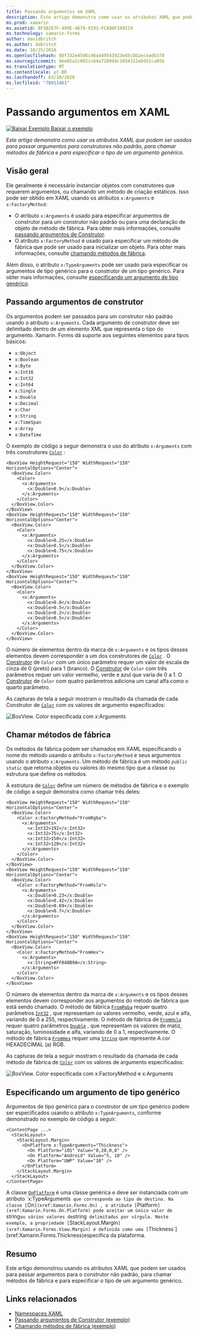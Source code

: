 ```yaml
---
title: Passando argumentos em XAML
description: Este artigo demonstra como usar os atributos XAML que podem ser usados para passar argumentos para o construtor não padrão, para chamar métodos de fábrica e para especificar o tipo de um argumento genérico.
ms.prod: xamarin
ms.assetid: 8F3B267F-499E-4D79-9193-FCA99F199519
ms.technology: xamarin-forms
author: davidbritch
ms.author: dabritch
ms.date: 10/25/2016
ms.openlocfilehash: 80f332e45d6c46ad49543923e85cbb2eceadb378
ms.sourcegitcommit: 9ee02a2c091ccb4a728944c1854312ebd51ca05b
ms.translationtype: MT
ms.contentlocale: pt-BR
ms.lasthandoff: 03/10/2020
ms.locfileid: "78911461"
---
```

# <a name="passing-arguments-in-xaml"></a>Passando argumentos em XAML

[![Baixar Exemplo](~/media/shared/download.png) Baixar o exemplo](https://docs.microsoft.com/samples/xamarin/xamarin-forms-samples/xaml-passingconstructorarguments)

_Este artigo demonstra como usar os atributos XAML que podem ser usados para passar argumentos para construtores não padrão, para chamar métodos de fábrica e para especificar o tipo de um argumento genérico._

## <a name="overview"></a>Visão geral

Ele geralmente é necessário instanciar objetos com construtores que requerem argumentos, ou chamando um método de criação estáticos. Isso pode ser obtido em XAML usando os atributos `x:Arguments` e `x:FactoryMethod`:

- O atributo `x:Arguments` é usado para especificar argumentos de construtor para um construtor não padrão ou para uma declaração de objeto de método de fábrica. Para obter mais informações, consulte [passando argumentos de Construtor](#constructor_arguments).
- O atributo `x:FactoryMethod` é usado para especificar um método de fábrica que pode ser usado para inicializar um objeto. Para obter mais informações, consulte [chamando métodos de fábrica](#factory_methods).

Além disso, o atributo `x:TypeArguments` pode ser usado para especificar os argumentos de tipo genérico para o construtor de um tipo genérico. Para obter mais informações, consulte [especificando um argumento de tipo genérico](#generic_type_arguments).

<a name="constructor_arguments" />

## <a name="passing-constructor-arguments"></a>Passando argumentos de construtor

Os argumentos podem ser passados para um construtor não padrão usando o atributo `x:Arguments`. Cada argumento de construtor deve ser delimitado dentro de um elemento XML que representa o tipo do argumento. Xamarin. Forms dá suporte aos seguintes elementos para tipos básicos:

- `x:Object`
- `x:Boolean`
- `x:Byte`
- `x:Int16`
- `x:Int32`
- `x:Int64`
- `x:Single`
- `x:Double`
- `x:Decimal`
- `x:Char`
- `x:String`
- `x:TimeSpan`
- `x:Array`
- `x:DateTime`

O exemplo de código a seguir demonstra o uso do atributo `x:Arguments` com três construtores [`Color`](xref:Xamarin.Forms.Color) :

```xaml
<BoxView HeightRequest="150" WidthRequest="150" HorizontalOptions="Center">
  <BoxView.Color>
    <Color>
      <x:Arguments>
        <x:Double>0.9</x:Double>
      </x:Arguments>
    </Color>
  </BoxView.Color>
</BoxView>
<BoxView HeightRequest="150" WidthRequest="150" HorizontalOptions="Center">
  <BoxView.Color>
    <Color>
      <x:Arguments>
        <x:Double>0.25</x:Double>
        <x:Double>0.5</x:Double>
        <x:Double>0.75</x:Double>
      </x:Arguments>
    </Color>
  </BoxView.Color>
</BoxView>
<BoxView HeightRequest="150" WidthRequest="150" HorizontalOptions="Center">
  <BoxView.Color>
    <Color>
      <x:Arguments>
        <x:Double>0.8</x:Double>
        <x:Double>0.5</x:Double>
        <x:Double>0.2</x:Double>
        <x:Double>0.5</x:Double>
      </x:Arguments>
    </Color>
  </BoxView.Color>
</BoxView>
```

O número de elementos dentro da marca de `x:Arguments` e os tipos desses elementos devem corresponder a um dos construtores de [`Color`](xref:Xamarin.Forms.Color) . O [Construtor](xref:Xamarin.Forms.Color.%23ctor(System.Double)) de `Color` com um único parâmetro requer um valor de escala de cinza de 0 (preto) para 1 (branco). O [Construtor](xref:Xamarin.Forms.Color.%23ctor(System.Double,System.Double,System.Double)) de `Color` com três parâmetros requer um valor vermelho, verde e azul que varia de 0 a 1. O [Construtor](xref:Xamarin.Forms.Color.%23ctor(System.Double,System.Double,System.Double,System.Double)) de `Color` com quatro parâmetros adiciona um canal alfa como o quarto parâmetro.

As capturas de tela a seguir mostram o resultado da chamada de cada Construtor de [`Color`](xref:Xamarin.Forms.Color) com os valores de argumento especificados:

![BoxView. Color especificada com x:Arguments](passing-arguments-images/passing-arguments.png)

<a name="factory_methods" />

## <a name="calling-factory-methods"></a>Chamar métodos de fábrica

Os métodos de fábrica podem ser chamados em XAML especificando o nome do método usando o atributo `x:FactoryMethod` e seus argumentos usando o atributo `x:Arguments`. Um método de fábrica é um método `public static` que retorna objetos ou valores do mesmo tipo que a classe ou estrutura que define os métodos.

A estrutura de [`Color`](xref:Xamarin.Forms.Color) define um número de métodos de fábrica e o exemplo de código a seguir demonstra como chamar três deles:

```xaml
<BoxView HeightRequest="150" WidthRequest="150" HorizontalOptions="Center">
  <BoxView.Color>
    <Color x:FactoryMethod="FromRgba">
      <x:Arguments>
        <x:Int32>192</x:Int32>
        <x:Int32>75</x:Int32>
        <x:Int32>150</x:Int32>                        
        <x:Int32>128</x:Int32>
      </x:Arguments>
    </Color>
  </BoxView.Color>
</BoxView>
<BoxView HeightRequest="150" WidthRequest="150" HorizontalOptions="Center">
  <BoxView.Color>
    <Color x:FactoryMethod="FromHsla">
      <x:Arguments>
        <x:Double>0.23</x:Double>
        <x:Double>0.42</x:Double>
        <x:Double>0.69</x:Double>
        <x:Double>0.7</x:Double>
      </x:Arguments>
    </Color>
  </BoxView.Color>
</BoxView>
<BoxView HeightRequest="150" WidthRequest="150" HorizontalOptions="Center">
  <BoxView.Color>
    <Color x:FactoryMethod="FromHex">
      <x:Arguments>
        <x:String>#FF048B9A</x:String>
      </x:Arguments>
    </Color>
  </BoxView.Color>
</BoxView>
```

O número de elementos dentro da marca de `x:Arguments` e os tipos desses elementos devem corresponder aos argumentos do método de fábrica que está sendo chamado. O método de fábrica [`FromRgba`](xref:Xamarin.Forms.Color.FromRgba(System.Int32,System.Int32,System.Int32,System.Int32)) requer quatro parâmetros [`Int32`](https://docs.microsoft.com/dotnet/api/system.int32) , que representam os valores vermelho, verde, azul e alfa, variando de 0 a 255, respectivamente. O método de fábrica de [`FromHsla`](xref:Xamarin.Forms.Color.FromHsla(System.Double,System.Double,System.Double,System.Double)) requer quatro parâmetros [`Double`](https://docs.microsoft.com/dotnet/api/system.double) , que representam os valores de matiz, saturação, luminosidade e alfa, variando de 0 a 1, respectivamente. O método de fábrica [`FromHex`](xref:Xamarin.Forms.Color.FromHex(System.String)) requer uma [`String`](https://docs.microsoft.com/dotnet/api/system.string) que represente A cor HEXADECIMAL (a) RGB.

As capturas de tela a seguir mostram o resultado da chamada de cada método de fábrica de [`Color`](xref:Xamarin.Forms.Color) com os valores de argumento especificados:

![BoxView. Color especificada com x:FactoryMethod e x:Arguments](passing-arguments-images/factory-methods.png)

<a name="generic_type_arguments" />

## <a name="specifying-a-generic-type-argument"></a>Especificando um argumento de tipo genérico

Argumentos de tipo genérico para o construtor de um tipo genérico podem ser especificados usando o atributo `x:TypeArguments`, conforme demonstrado no exemplo de código a seguir:

```xaml
<ContentPage ...>
  <StackLayout>
    <StackLayout.Margin>
      <OnPlatform x:TypeArguments="Thickness">
        <On Platform="iOS" Value="0,20,0,0" />
        <On Platform="Android" Value="5, 10" />
        <On Platform="UWP" Value="10" />
      </OnPlatform>
    </StackLayout.Margin>
  </StackLayout>
</ContentPage>
```

A classe [`OnPlatform`](xref:Xamarin.Forms.OnPlatform`1) é uma classe genérica e deve ser instanciada com um atributo `x:TypeArguments` que corresponda ao tipo de destino. Na classe [`On`](xref:Xamarin.Forms.On) , o atributo [`Platform`](xref:Xamarin.Forms.On.Platform) pode aceitar um único valor de `string` ou vários valores de `string` delimitados por vírgula. Neste exemplo, a propriedade [`StackLayout.Margin`](xref:Xamarin.Forms.View.Margin) é definida como uma [`Thickness`](xref:Xamarin.Forms.Thickness)específica da plataforma.

## <a name="summary"></a>Resumo

Este artigo demonstrou usando os atributos XAML que podem ser usados para passar argumentos para o construtor não padrão, para chamar métodos de fábrica e para especificar o tipo de um argumento genérico.

## <a name="related-links"></a>Links relacionados

- [Namespaces XAML](~/xamarin-forms/xaml/namespaces.md)
- [Passando argumentos de Construtor (exemplo)](https://docs.microsoft.com/samples/xamarin/xamarin-forms-samples/xaml-passingconstructorarguments)
- [Chamando métodos de fábrica (exemplo)](https://docs.microsoft.com/samples/xamarin/xamarin-forms-samples/xaml-callingfactorymethods)
